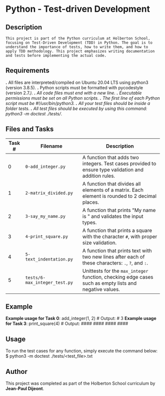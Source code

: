 # Python - Test-driven Development
## Description

	This project is part of the Python curriculum at Holberton School, focusing on Test-Driven Development (TDD) in Python. The goal is to understand the importance of tests, how to write them, and how to apply TDD methodology. This project emphasizes writing documentation and tests before implementing the actual code.
## Requirements

**.**	All files are interpreted/compiled on Ubuntu 20.04 LTS using python3 (version 3.8.5).
**.**	Python scripts must be formatted with pycodestyle (version 2.7.*).
**.**	All code files must end with a new line.
**.**	Executable permissions must be set on all Python scripts.
**.**	The first line of each Python script must be #!/usr/bin/python3.
**.**	All your test files should be inside a folder tests.
**.**	All test files should be executed by using this command: python3 -m doctest ./tests/*.

## Files and Tasks
| Task # | Filename                            | Description                                                                                         |
|--------|-------------------------------------|-----------------------------------------------------------------------------------------------------|
| 0      | `0-add_integer.py`                  | A function that adds two integers. Test cases provided to ensure type validation and addition rules. |
| 1      | `2-matrix_divided.py`               | A function that divides all elements of a matrix. Each element is rounded to 2 decimal places.       |
| 2      | `3-say_my_name.py`                  | A function that prints "My name is <first name> <last name>" and validates the input types.          |
| 3      | `4-print_square.py`                 | A function that prints a square with the character `#`, with proper size validation.                 |
| 4      | `5-text_indentation.py`             | A function that prints text with two new lines after each of these characters: `.`, `?`, and `:`.    |
| 5      | `tests/6-max_integer_test.py`       | Unittests for the `max_integer` function, checking edge cases such as empty lists and negative values.|

## Example

**Example usage for Task 0**:
	add_integer(1, 2)
	# Output:
	# 3
**Example usage for Task 3**:
	print_square(4)
	# Output:
	####
	####
	####
	####

## Usage

To run the test cases for any function, simply execute the command below:
	$ python3 -m doctest ./tests/<test_file>.txt

## Author

This project was completed as part of the Holberton School curriculum by **Jean-Paul Dijeont**.
